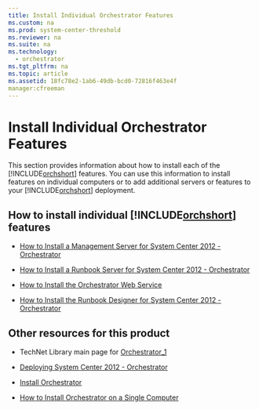 ```yaml
---
title: Install Individual Orchestrator Features
ms.custom: na
ms.prod: system-center-threshold
ms.reviewer: na
ms.suite: na
ms.technology: 
  - orchestrator
ms.tgt_pltfrm: na
ms.topic: article
ms.assetid: 18fc78e2-1ab6-49db-bcd0-72816f463e4f
manager:cfreeman
---
```

# Install Individual Orchestrator Features
This section provides information about how to install each of the [!INCLUDE[orchshort](../../om/manage//orchshort_md.md)] features. You can use this information to install features on individual computers or to add additional servers or features to your [!INCLUDE[orchshort](../../om/manage//orchshort_md.md)] deployment.  
  
## How to install individual [!INCLUDE[orchshort](../../om/manage//orchshort_md.md)] features  
  
-   [How to Install a Management Server for System Center 2012 - Orchestrator](../../orch/deploy/How-to-Install-a-Management-Server-for-System-Center-2012---Orchestrator.md)  
  
-   [How to Install a Runbook Server for System Center 2012 - Orchestrator](../../orch/deploy/How-to-Install-a-Runbook-Server-for-System-Center-2012---Orchestrator.md)  
  
-   [How to Install the Orchestrator Web Service](../../orch/deploy/How-to-Install-the-Orchestrator-Web-Service.md)  
  
-   [How to Install the Runbook Designer for System Center 2012 - Orchestrator](../../orch/deploy/How-to-Install-the-Runbook-Designer-for-System-Center-2012---Orchestrator.md)  
  
## Other resources for this product  
  
-   TechNet Library main page for [Orchestrator_1](../Topic/Orchestrator_1.md)  
  
-   [Deploying System Center 2012 - Orchestrator](../../orch/deploy/Deploying-System-Center-2012---Orchestrator.md)  
  
-   [Install Orchestrator](../../orch/deploy/Install-Orchestrator.md)  
  
-   [How to Install Orchestrator on a Single Computer](../../orch/deploy/How-to-Install-Orchestrator-on-a-Single-Computer.md)  
  
